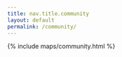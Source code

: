 ```yaml
---
title: nav.title.community
layout: default
permalink: /community/
---
```


{% include maps/community.html %}
